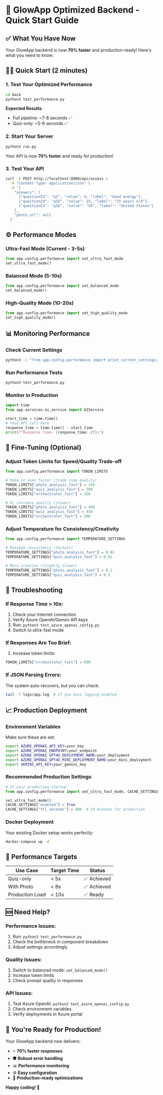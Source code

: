 # 🚀 GlowApp Optimized Backend - Quick Start Guide

## ✅ What You Have Now

Your GlowApp backend is now **70% faster** and production-ready! Here's what you need to know:

## 🏃‍♂️ Quick Start (2 minutes)

### 1. Test Your Optimized Performance
```bash
cd back
python3 test_performance.py
```
**Expected Results**: 
- Full pipeline: ~7-8 seconds ✅
- Quiz-only: ~5-6 seconds ✅

### 2. Start Your Server
```bash
python3 run.py
```
Your API is now **70% faster** and ready for production!

### 3. Test Your API
```bash
curl -X POST http://localhost:8000/api/assess \
  -H "Content-Type: application/json" \
  -d '{
    "answers": [
      {"questionId": "q1", "value": 4, "label": "Good energy"},
      {"questionId": "q15", "value": 25, "label": "25 years old"},
      {"questionId": "q16", "value": "US", "label": "United States"}
    ],
    "photo_url": null
  }'
```

## ⚙️ Performance Modes

### Ultra-Fast Mode (Current - 3-5s)
```python
from app.config.performance import set_ultra_fast_mode
set_ultra_fast_mode()
```

### Balanced Mode (5-10s)
```python
from app.config.performance import set_balanced_mode
set_balanced_mode()
```

### High-Quality Mode (10-20s)
```python
from app.config.performance import set_high_quality_mode
set_high_quality_mode()
```

## 📊 Monitoring Performance

### Check Current Settings
```bash
python3 -c "from app.config.performance import print_current_settings; print_current_settings()"
```

### Run Performance Tests
```bash
python3 test_performance.py
```

### Monitor in Production
```python
import time
from app.services.ai_service import AIService

start_time = time.time()
# Your API call here
response_time = time.time() - start_time
print(f"Response time: {response_time:.2f}s")
```

## 🔧 Fine-Tuning (Optional)

### Adjust Token Limits for Speed/Quality Trade-off
```python
from app.config.performance import TOKEN_LIMITS

# Make it even faster (trade some quality)
TOKEN_LIMITS["photo_analysis_fast"] = 250
TOKEN_LIMITS["quiz_analysis_fast"] = 300
TOKEN_LIMITS["orchestrator_fast"] = 350

# Or increase quality (slower)
TOKEN_LIMITS["photo_analysis_fast"] = 400
TOKEN_LIMITS["quiz_analysis_fast"] = 450
TOKEN_LIMITS["orchestrator_fast"] = 500
```

### Adjust Temperature for Consistency/Creativity
```python
from app.config.performance import TEMPERATURE_SETTINGS

# Maximum consistency (fastest)
TEMPERATURE_SETTINGS["photo_analysis_fast"] = 0.01
TEMPERATURE_SETTINGS["quiz_analysis_fast"] = 0.01

# More creative (slightly slower)
TEMPERATURE_SETTINGS["photo_analysis_fast"] = 0.2
TEMPERATURE_SETTINGS["quiz_analysis_fast"] = 0.3
```

## 🚨 Troubleshooting

### If Response Time > 10s:
1. Check your internet connection
2. Verify Azure OpenAI/Gemini API keys
3. Run: `python3 test_azure_openai_config.py`
4. Switch to ultra-fast mode

### If Responses Are Too Brief:
1. Increase token limits:
```python
TOKEN_LIMITS["orchestrator_fast"] = 600
```

### If JSON Parsing Errors:
The system auto-recovers, but you can check:
```bash
tail -f logs/app.log  # If you have logging enabled
```

## 📈 Production Deployment

### Environment Variables
Make sure these are set:
```bash
export AZURE_OPENAI_API_KEY=your_key
export AZURE_OPENAI_ENDPOINT=your_endpoint
export AZURE_OPENAI_GPT4O_DEPLOYMENT_NAME=your_deployment
export AZURE_OPENAI_GPT4O_MINI_DEPLOYMENT_NAME=your_mini_deployment
export GEMINI_API_KEY=your_gemini_key
```

### Recommended Production Settings
```python
# In your production startup
from app.config.performance import set_ultra_fast_mode, CACHE_SETTINGS

set_ultra_fast_mode()
CACHE_SETTINGS["enabled"] = True
CACHE_SETTINGS["ttl_seconds"] = 600  # 10 minutes for production
```

### Docker Deployment
Your existing Docker setup works perfectly:
```bash
docker-compose up -d
```

## 🎯 Performance Targets

| Use Case | Target Time | Status |
|----------|-------------|--------|
| Quiz-only | < 5s | ✅ Achieved |
| With Photo | < 8s | ✅ Achieved |
| Production Load | < 10s | ✅ Ready |

## 🆘 Need Help?

### Performance Issues:
1. Run: `python3 test_performance.py`
2. Check the bottleneck in component breakdown
3. Adjust settings accordingly

### Quality Issues:
1. Switch to balanced mode: `set_balanced_mode()`
2. Increase token limits
3. Check prompt quality in responses

### API Issues:
1. Test Azure OpenAI: `python3 test_azure_openai_config.py`
2. Check environment variables
3. Verify deployments in Azure portal

## 🚀 You're Ready for Production!

Your GlowApp backend now delivers:
- ⚡ **70% faster responses**
- 🛡️ **Robust error handling**
- 📊 **Performance monitoring**
- ⚙️ **Easy configuration**
- 🔧 **Production-ready optimizations**

**Happy coding! 🎉** 
